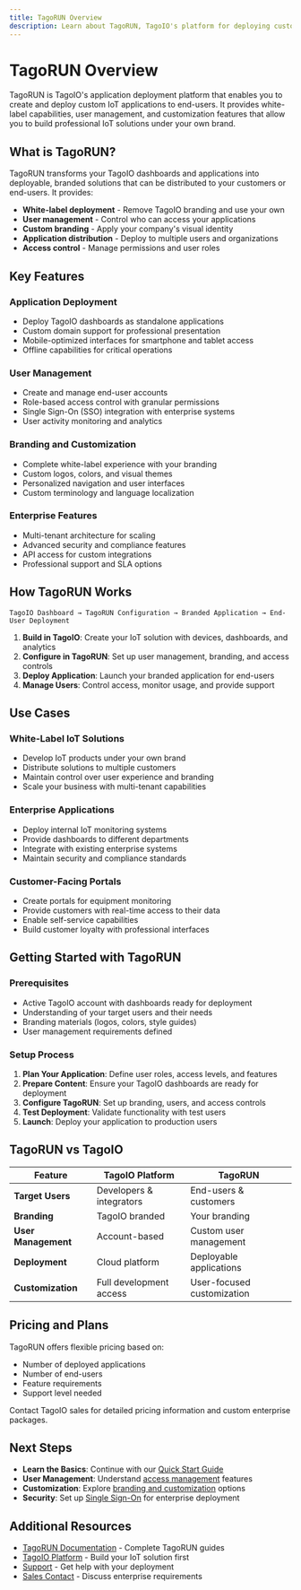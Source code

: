 ```yaml
---
title: TagoRUN Overview
description: Learn about TagoRUN, TagoIO's platform for deploying custom IoT applications to end-users with white-label capabilities.
---
```


# TagoRUN Overview

TagoRUN is TagoIO's application deployment platform that enables you to create and deploy custom IoT applications to end-users. It provides white-label capabilities, user management, and customization features that allow you to build professional IoT solutions under your own brand.

## What is TagoRUN?

TagoRUN transforms your TagoIO dashboards and applications into deployable, branded solutions that can be distributed to your customers or end-users. It provides:

- **White-label deployment** - Remove TagoIO branding and use your own
- **User management** - Control who can access your applications
- **Custom branding** - Apply your company's visual identity
- **Application distribution** - Deploy to multiple users and organizations
- **Access control** - Manage permissions and user roles

## Key Features

### Application Deployment
- Deploy TagoIO dashboards as standalone applications
- Custom domain support for professional presentation
- Mobile-optimized interfaces for smartphone and tablet access
- Offline capabilities for critical operations

### User Management
- Create and manage end-user accounts
- Role-based access control with granular permissions
- Single Sign-On (SSO) integration with enterprise systems
- User activity monitoring and analytics

### Branding and Customization
- Complete white-label experience with your branding
- Custom logos, colors, and visual themes
- Personalized navigation and user interfaces
- Custom terminology and language localization

### Enterprise Features
- Multi-tenant architecture for scaling
- Advanced security and compliance features
- API access for custom integrations
- Professional support and SLA options

## How TagoRUN Works

```
TagoIO Dashboard → TagoRUN Configuration → Branded Application → End-User Deployment
```

1. **Build in TagoIO**: Create your IoT solution with devices, dashboards, and analytics
2. **Configure in TagoRUN**: Set up user management, branding, and access controls
3. **Deploy Application**: Launch your branded application for end-users
4. **Manage Users**: Control access, monitor usage, and provide support

## Use Cases

### White-Label IoT Solutions
- Develop IoT products under your own brand
- Distribute solutions to multiple customers
- Maintain control over user experience and branding
- Scale your business with multi-tenant capabilities

### Enterprise Applications
- Deploy internal IoT monitoring systems
- Provide dashboards to different departments
- Integrate with existing enterprise systems
- Maintain security and compliance standards

### Customer-Facing Portals
- Create portals for equipment monitoring
- Provide customers with real-time access to their data
- Enable self-service capabilities
- Build customer loyalty with professional interfaces

## Getting Started with TagoRUN

### Prerequisites
- Active TagoIO account with dashboards ready for deployment
- Understanding of your target users and their needs
- Branding materials (logos, colors, style guides)
- User management requirements defined

### Setup Process
1. **Plan Your Application**: Define user roles, access levels, and features
2. **Prepare Content**: Ensure your TagoIO dashboards are ready for deployment
3. **Configure TagoRUN**: Set up branding, users, and access controls
4. **Test Deployment**: Validate functionality with test users
5. **Launch**: Deploy your application to production users

## TagoRUN vs TagoIO

| Feature | TagoIO Platform | TagoRUN |
|---------|----------------|----------|
| **Target Users** | Developers & integrators | End-users & customers |
| **Branding** | TagoIO branded | Your branding |
| **User Management** | Account-based | Custom user management |
| **Deployment** | Cloud platform | Deployable applications |
| **Customization** | Full development access | User-focused customization |

## Pricing and Plans

TagoRUN offers flexible pricing based on:
- Number of deployed applications
- Number of end-users
- Feature requirements
- Support level needed

Contact TagoIO sales for detailed pricing information and custom enterprise packages.

## Next Steps

- **Learn the Basics**: Continue with our [Quick Start Guide](./quick-start)
- **User Management**: Understand [access management](../access-management/overview) features
- **Customization**: Explore [branding and customization](../dictionaries/overview) options
- **Security**: Set up [Single Sign-On](../sso/overview) for enterprise deployment

## Additional Resources

- [TagoRUN Documentation](https://help.tago.io/portal/en/kb/tagorun) - Complete TagoRUN guides
- [TagoIO Platform](../tagoio/getting-started/overview) - Build your IoT solution first
- [Support](https://help.tago.io/portal/en/newticket) - Get help with your deployment
- [Sales Contact](https://tago.io/request-demo) - Discuss enterprise requirements